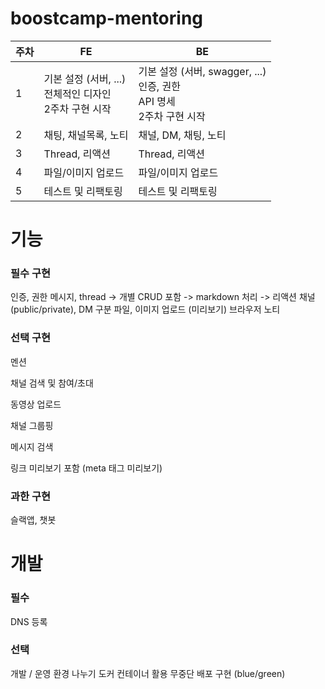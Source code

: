 # boostcamp-mentoring

|주차|FE|BE|
|------|---|---|
|1|기본 설정 (서버, ...)<br>전체적인 디자인<br>2주차 구현 시작 |기본 설정 (서버, swagger, ...)<br>인증, 권한 <br>API 명세 <br>2주차 구현 시작 |
|2|채팅, 채널목록, 노티 |채널, DM, 채팅, 노티 |
|3|Thread, 리액션 |Thread, 리액션 |
|4|파일/이미지 업로드 |파일/이미지 업로드 |
|5|테스트 및 리팩토링 |테스트 및 리팩토링 |


# 기능
### 필수 구현
인증, 권한 
메시지, thread 
-> 개별 CRUD 포함 
-> markdown 처리 
-> 리액션 
채널(public/private), DM 구분 
파일, 이미지 업로드 (미리보기) 
브라우저 노티 


### 선택 구현
멘션 

채널 검색 및 참여/초대 

동영상 업로드 

채널 그룹핑 

메시지 검색 

링크 미리보기 포함 (meta 태그 미리보기) 

### 과한 구현
슬랙앱, 챗봇


# 개발
### 필수
DNS 등록 

### 선택
개발 / 운영 환경 나누기 
도커 컨테이너 활용 
무중단 배포 구현 (blue/green) 

